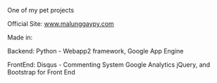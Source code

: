 One of my pet projects

Official Site:
www.malunggaypy.com

Made in: 

Backend:
Python - Webapp2 framework, 
Google App Engine  


FrontEnd:
Disqus - Commenting System
Google Analytics
jQuery, and Bootstrap for Front End

